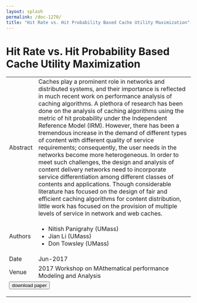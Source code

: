 ```yaml
---
layout: splash
permalink: /doc-1270/
title: "Hit Rate vs. Hit Probability Based Cache Utility Maximization"
---
```


# Hit Rate vs. Hit Probability Based Cache Utility Maximization

<table>
    <tbody>
    <tr>
        <td>Abstract</td>
        <td>Caches play a prominent role in networks and distributed systems, and their importance is reflected in much recent work on performance analysis of caching algorithms. A plethora of research has been done on the analysis of caching algorithms using the metric of hit probability under the Independent Reference Model (IRM). However, there has been a tremendous increase in the demand of different types of content with different quality of service requirements; consequently, the user needs in the networks become more heterogeneous. In order to meet such challenges, the design and analysis of content delivery networks need to incorporate service differentiation among different classes of contents and applications. Though considerable literature has focused on the design of fair and efficient caching algorithms for content distribution, little work has focused on the provision of multiple levels of service in network and web caches.</td>
    </tr>
    <tr>
        <td>Authors</td>
        <td>
            <ul>
                <li>Nitish Panigrahy (UMass)</li>
                <li>Jian Li (UMass)</li>
                <li>Don Towsley (UMass)</li>
            </ul>
        </td>
    </tr>
    <tr>
        <td>Date</td>
        <td>Jun-2017</td>
    </tr>
    <tr>
        <td>Venue</td>
        <td>2017 Workshop on MAthematical performance Modeling and Analysis</td>
    </tr>
        <tr>
            <td colspan="2">
                <form method="get" action="https://dais-ita.org/sites/default/files/Nitish-Jian-Don-mama17.pdf">
                    <button type="submit">download paper</button>
                </form>
            </td>
        </tr>
    </tbody>
</table>
